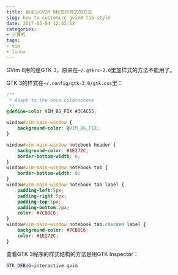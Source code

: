 ```yaml
---
title: 自定义GVIM 8标签栏样式的方法
slug: how to customize gvim8 tab style
date: 2017-06-04 12:42:12
categories:
- 计算机
tags:
- vim
- linux
---
```


GVim 8用的是GTK 3，原来在`~/.gtkrc-2.0`里加样式的方法不能用了。

GTK 3的样式在`~/.config/gtk-3.0/gtk.css`里：

```css
/**
 * Adapt to the nova colorscheme
 */
@define-color VIM_BG_FIX #3C4C55;

window#vim-main-window {
    background-color: @VIM_BG_FIX;
}

window#vim-main-window notebook header {
    background-color: #1E272C;
    border-bottom-width: 0;
}
window#vim-main-window notebook tab {
    border-bottom-width: 0;
}
window#vim-main-window notebook tab label {
    padding-left:5px;
    padding-right:5px;
    padding-top:1px;
    padding-bottom:2px;
    color: #7CBDC6;
}
window#vim-main-window notebook tab:checked label {
    background-color: #7CBDC6;
    color: #1E272C;
}
```

查看GTK 3程序的样式结构的方法是用GTK Inspector：

```bash
GTK_DEBUG=interactive gvim
```

